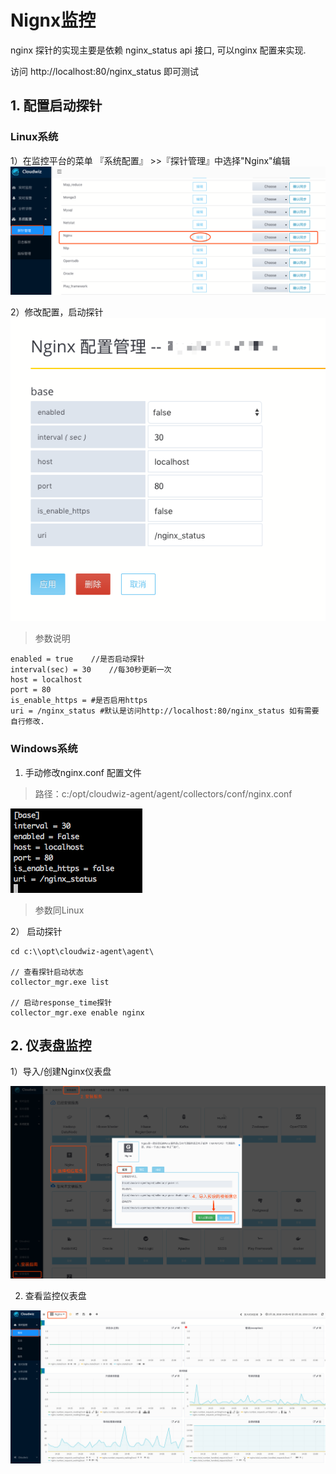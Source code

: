 # Nignx监控

nginx 探针的实现主要是依赖 nginx_status api 接口, 可以nginx 配置来实现.

访问 http://localhost:80/nginx_status 即可测试

## 1. 配置启动探针

### Linux系统

1）在监控平台的菜单 『系统配置』 >>『探针管理』中选择"Nginx"编辑
![](/part4/images/Nginx1.png)

2）修改配置，启动探针
![](/part4/images/Nginx2.png)

> 参数说明

```
enabled = true    //是否启动探针
interval(sec) = 30    //每30秒更新一次
host = localhost
port = 80
is_enable_https = #是否启用https
uri = /nginx_status #默认是访问http://localhost:80/nginx_status 如有需要自行修改.
```

### Windows系统
1) 手动修改nginx.conf 配置文件
> 路径：c:/opt/cloudwiz-agent/agent/collectors/conf/nginx.conf

![](/part4/images/Nginx3.png)

> 参数同Linux

2） 启动探针

```
cd c:\\opt\cloudwiz-agent\agent\

// 查看探针启动状态
collector_mgr.exe list

// 启动response_time探针
collector_mgr.exe enable nginx
```

## 2. 仪表盘监控
1）导入/创建Nginx仪表盘

![](/part4/images/Nginx4.png)

2) 查看监控仪表盘

![](/part4/images/Nginx5.png)






